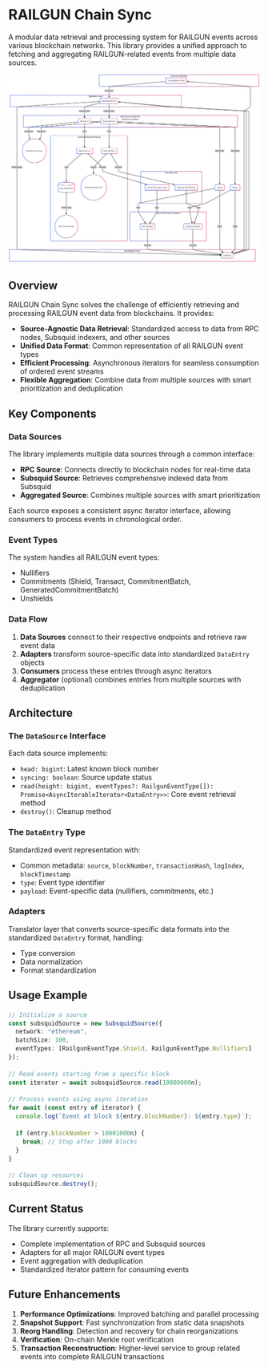 # RAILGUN Chain Sync

A modular data retrieval and processing system for RAILGUN events across various blockchain networks. This library provides a unified approach to fetching and aggregating RAILGUN-related events from multiple data sources.

![Architecture Diagram](diagram.png)

## Overview

RAILGUN Chain Sync solves the challenge of efficiently retrieving and processing RAILGUN event data from blockchains. It provides:

- **Source-Agnostic Data Retrieval**: Standardized access to data from RPC nodes, Subsquid indexers, and other sources
- **Unified Data Format**: Common representation of all RAILGUN event types
- **Efficient Processing**: Asynchronous iterators for seamless consumption of ordered event streams
- **Flexible Aggregation**: Combine data from multiple sources with smart prioritization and deduplication

## Key Components

### Data Sources

The library implements multiple data sources through a common interface:

- **RPC Source**: Connects directly to blockchain nodes for real-time data
- **Subsquid Source**: Retrieves comprehensive indexed data from Subsquid
- **Aggregated Source**: Combines multiple sources with smart prioritization

Each source exposes a consistent async iterator interface, allowing consumers to process events in chronological order.

### Event Types

The system handles all RAILGUN event types:

- Nullifiers
- Commitments (Shield, Transact, CommitmentBatch, GeneratedCommitmentBatch)
- Unshields

### Data Flow

1. **Data Sources** connect to their respective endpoints and retrieve raw event data
2. **Adapters** transform source-specific data into standardized `DataEntry` objects
3. **Consumers** process these entries through async iterators
4. **Aggregator** (optional) combines entries from multiple sources with deduplication

## Architecture

### The `DataSource` Interface

Each data source implements:

- `head: bigint`: Latest known block number
- `syncing: boolean`: Source update status
- `read(height: bigint, eventTypes?: RailgunEventType[]): Promise<AsyncIterableIterator<DataEntry>>`: Core event retrieval method
- `destroy()`: Cleanup method

### The `DataEntry` Type

Standardized event representation with:

- Common metadata: `source`, `blockNumber`, `transactionHash`, `logIndex`, `blockTimestamp`
- `type`: Event type identifier
- `payload`: Event-specific data (nullifiers, commitments, etc.)

### Adapters

Translator layer that converts source-specific data formats into the standardized `DataEntry` format, handling:

- Type conversion
- Data normalization
- Format standardization

## Usage Example

```typescript
// Initialize a source
const subsquidSource = new SubsquidSource({
  network: "ethereum",
  batchSize: 100,
  eventTypes: [RailgunEventType.Shield, RailgunEventType.Nullifiers]
});

// Read events starting from a specific block
const iterator = await subsquidSource.read(10000000n);

// Process events using async iteration
for await (const entry of iterator) {
  console.log(`Event at block ${entry.blockNumber}: ${entry.type}`);
  
  if (entry.blockNumber > 10001000n) {
    break; // Stop after 1000 blocks
  }
}

// Clean up resources
subsquidSource.destroy();
```

## Current Status

The library currently supports:
- Complete implementation of RPC and Subsquid sources
- Adapters for all major RAILGUN event types
- Event aggregation with deduplication
- Standardized iterator pattern for consuming events

## Future Enhancements

1. **Performance Optimizations**: Improved batching and parallel processing
2. **Snapshot Support**: Fast synchronization from static data snapshots
3. **Reorg Handling**: Detection and recovery for chain reorganizations
4. **Verification**: On-chain Merkle root verification
5. **Transaction Reconstruction**: Higher-level service to group related events into complete RAILGUN transactions